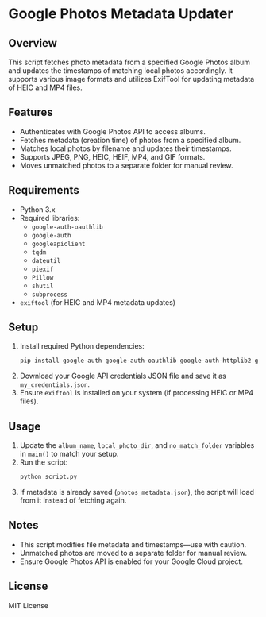 # Google Photos Metadata Updater

## Overview
This script fetches photo metadata from a specified Google Photos album and updates the timestamps of matching local photos accordingly. It supports various image formats and utilizes ExifTool for updating metadata of HEIC and MP4 files.

## Features
- Authenticates with Google Photos API to access albums.
- Fetches metadata (creation time) of photos from a specified album.
- Matches local photos by filename and updates their timestamps.
- Supports JPEG, PNG, HEIC, HEIF, MP4, and GIF formats.
- Moves unmatched photos to a separate folder for manual review.

## Requirements
- Python 3.x
- Required libraries:
  - `google-auth-oauthlib`
  - `google-auth`
  - `googleapiclient`
  - `tqdm`
  - `dateutil`
  - `piexif`
  - `Pillow`
  - `shutil`
  - `subprocess`
- `exiftool` (for HEIC and MP4 metadata updates)

## Setup
1. Install required Python dependencies:
   ```bash
   pip install google-auth google-auth-oauthlib google-auth-httplib2 googleapiclient tqdm python-dateutil piexif pillow
   ```
2. Download your Google API credentials JSON file and save it as `my_credentials.json`.
3. Ensure `exiftool` is installed on your system (if processing HEIC or MP4 files).

## Usage
1. Update the `album_name`, `local_photo_dir`, and `no_match_folder` variables in `main()` to match your setup.
2. Run the script:
   ```bash
   python script.py
   ```
3. If metadata is already saved (`photos_metadata.json`), the script will load from it instead of fetching again.

## Notes
- This script modifies file metadata and timestamps—use with caution.
- Unmatched photos are moved to a separate folder for manual review.
- Ensure Google Photos API is enabled for your Google Cloud project.

## License
MIT License

